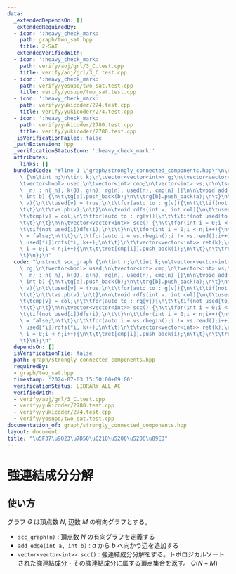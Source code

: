 ```yaml
---
data:
  _extendedDependsOn: []
  _extendedRequiredBy:
  - icon: ':heavy_check_mark:'
    path: graph/two_sat.hpp
    title: 2-SAT
  _extendedVerifiedWith:
  - icon: ':heavy_check_mark:'
    path: verify/aoj/grl/3_C.test.cpp
    title: verify/aoj/grl/3_C.test.cpp
  - icon: ':heavy_check_mark:'
    path: verify/yosupo/two_sat.test.cpp
    title: verify/yosupo/two_sat.test.cpp
  - icon: ':heavy_check_mark:'
    path: verify/yukicoder/274.test.cpp
    title: verify/yukicoder/274.test.cpp
  - icon: ':heavy_check_mark:'
    path: verify/yukicoder/2780.test.cpp
    title: verify/yukicoder/2780.test.cpp
  _isVerificationFailed: false
  _pathExtension: hpp
  _verificationStatusIcon: ':heavy_check_mark:'
  attributes:
    links: []
  bundledCode: "#line 1 \"graph/strongly_connected_components.hpp\"\n\nstruct scc_graph\
    \ {\n\tint n;\n\tint k;\n\tvector<vector<int>> g;\n\tvector<vector<int>> rg;\n\
    \tvector<bool> used;\n\tvector<int> cmp;\n\tvector<int> vs;\n\n\tscc_graph(int\
    \ _n) : n(_n), k(0), g(n), rg(n), used(n), cmp(n) {}\n\n\tvoid add_edge(int a,\
    \ int b) {\n\t\tg[a].push_back(b);\n\t\trg[b].push_back(a);\n\t}\n\n\tvoid dfs(int\
    \ v){\n\t\tused[v] = true;\n\t\tfor(auto to : g[v]){\n\t\t\tif(not used[to])dfs(to);\n\
    \t\t}\n\t\tvs.pb(v);\n\t}\n\n\tvoid rdfs(int v, int col){\n\t\tused[v] = true;\n\
    \t\tcmp[v] = col;\n\t\tfor(auto to : rg[v]){\n\t\t\tif(not used[to])rdfs(to, col);\n\
    \t\t}\n\t}\n\n\tvector<vector<int>> scc() {\n\t\tfor(int i = 0;i < n;i++){\n\t\
    \t\tif(not used[i])dfs(i);\n\t\t}\n\t\tfor(int i = 0;i < n;i++){\n\t\t\tused[i]\
    \ = false;\n\t\t}\n\t\tfor(auto i = vs.rbegin();i != vs.rend();i++){\n\t\t\tif(not\
    \ used[*i])rdfs(*i, k++);\n\t\t}\n\t\tvector<vector<int>> ret(k);\n\t\tfor(int\
    \ i = 0;i < n;i++){\n\t\t\tret[cmp[i]].push_back(i);\n\t\t}\n\t\treturn ret;\n\
    \t}\n};\n"
  code: "\nstruct scc_graph {\n\tint n;\n\tint k;\n\tvector<vector<int>> g;\n\tvector<vector<int>>\
    \ rg;\n\tvector<bool> used;\n\tvector<int> cmp;\n\tvector<int> vs;\n\n\tscc_graph(int\
    \ _n) : n(_n), k(0), g(n), rg(n), used(n), cmp(n) {}\n\n\tvoid add_edge(int a,\
    \ int b) {\n\t\tg[a].push_back(b);\n\t\trg[b].push_back(a);\n\t}\n\n\tvoid dfs(int\
    \ v){\n\t\tused[v] = true;\n\t\tfor(auto to : g[v]){\n\t\t\tif(not used[to])dfs(to);\n\
    \t\t}\n\t\tvs.pb(v);\n\t}\n\n\tvoid rdfs(int v, int col){\n\t\tused[v] = true;\n\
    \t\tcmp[v] = col;\n\t\tfor(auto to : rg[v]){\n\t\t\tif(not used[to])rdfs(to, col);\n\
    \t\t}\n\t}\n\n\tvector<vector<int>> scc() {\n\t\tfor(int i = 0;i < n;i++){\n\t\
    \t\tif(not used[i])dfs(i);\n\t\t}\n\t\tfor(int i = 0;i < n;i++){\n\t\t\tused[i]\
    \ = false;\n\t\t}\n\t\tfor(auto i = vs.rbegin();i != vs.rend();i++){\n\t\t\tif(not\
    \ used[*i])rdfs(*i, k++);\n\t\t}\n\t\tvector<vector<int>> ret(k);\n\t\tfor(int\
    \ i = 0;i < n;i++){\n\t\t\tret[cmp[i]].push_back(i);\n\t\t}\n\t\treturn ret;\n\
    \t}\n};\n"
  dependsOn: []
  isVerificationFile: false
  path: graph/strongly_connected_components.hpp
  requiredBy:
  - graph/two_sat.hpp
  timestamp: '2024-07-03 15:50:00+09:00'
  verificationStatus: LIBRARY_ALL_AC
  verifiedWith:
  - verify/aoj/grl/3_C.test.cpp
  - verify/yukicoder/2780.test.cpp
  - verify/yukicoder/274.test.cpp
  - verify/yosupo/two_sat.test.cpp
documentation_of: graph/strongly_connected_components.hpp
layout: document
title: "\u5F37\u9023\u7D50\u6210\u5206\u5206\u89E3"
---
```


# 強連結成分分解

## 使い方

グラフ $G$ は頂点数 $N$, 辺数 $M$ の有向グラフとする。

- ``scc_graph(n)`` : 頂点数 $N$ の有向グラフを定義する
- ``add_edge(int a, int b)`` : $a$ から $b$ へ向かう辺を追加する
- ``vector<vector<int>> scc()`` : 強連結成分分解をする。トポロジカルソートされた強連結成分・その強連結成分に属する頂点集合を返す。 $O(N+M)$
